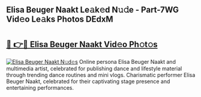 ## Elisa Beuger Naakt Le𝚊k𝚎d N𝚞𝚍e - Part-7WG Vid𝚎o Le𝚊ks Photos DEdxM

# <h2><a href="http://fb22qst.evod.top/?m=Elisa+Beuger+Naakt">🔗 👉🔴 Elisa Beuger Naakt Vid𝚎o Ph𝚘t𝚘s</a></h2>

[![Elisa Beuger Naakt N𝚞d𝚎s](https://i.imgur.com/8V9OHl7.gif)](http://fb22qst.evod.top/?m=Elisa+Beuger+Naakt)
Online persona Elisa Beuger Naakt and multimedia artist, celebrated for publishing dance and lifestyle material through trending dance routines and mini vlogs. Charismatic performer Elisa Beuger Naakt, celebrated for their captivating stage presence and entertaining performances. 
